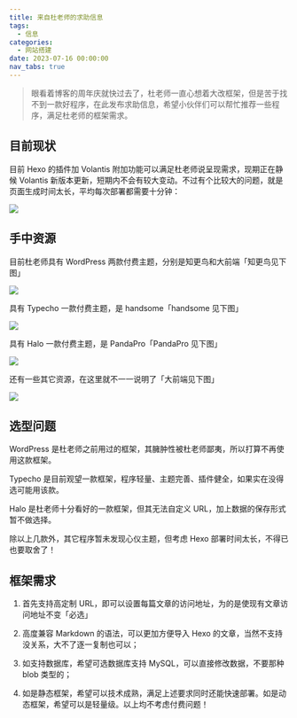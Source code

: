 ```yaml
---
title: 来自杜老师的求助信息
tags:
  - 信息
categories:
  - 网站搭建
date: 2023-07-16 00:00:00
nav_tabs: true
---
```


> 眼看着博客的周年庆就快过去了，杜老师一直心想着大改框架，但是苦于找不到一款好程序，在此发布求助信息，希望小伙伴们可以帮忙推荐一些程序，满足杜老师的框架需求。

<!-- more -->

## 目前现状

目前 Hexo 的插件加 Volantis 附加功能可以满足杜老师说呈现需求，现期正在静候 Volantis 新版本更新，短期内不会有较大变动。不过有个比较大的问题，就是页面生成时间太长，平均每次部署都需要十分钟：

![](https://cdn.dusays.com/2023/07/606-1.jpg)

## 手中资源

目前杜老师具有 WordPress 两款付费主题，分别是知更鸟和大前端「知更鸟见下图」

![](https://cdn.dusays.com/2023/07/606-2.jpg)

具有 Typecho 一款付费主题，是 handsome「handsome 见下图」

![](https://cdn.dusays.com/2023/07/606-3.jpg)

具有 Halo 一款付费主题，是 PandaPro「PandaPro 见下图」

![](https://cdn.dusays.com/2023/07/606-4.jpg)

还有一些其它资源，在这里就不一一说明了「大前端见下图」

![](https://cdn.dusays.com/2023/07/606-5.jpg)

## 选型问题

WordPress 是杜老师之前用过的框架，其臃肿性被杜老师鄙夷，所以打算不再使用这款框架。

Typecho 是目前观望一款框架，程序轻量、主题完善、插件健全，如果实在没得选可能用该款。

Halo 是杜老师十分看好的一款框架，但其无法自定义 URL，加上数据的保存形式暂不做选择。

除以上几款外，其它程序暂未发现心仪主题，但考虑 Hexo 部署时间太长，不得已也要取舍了！

## 框架需求

1. 首先支持高定制 URL，即可以设置每篇文章的访问地址，为的是使现有文章访问地址不变「必选」

2. 高度兼容 Markdown 的语法，可以更加方便导入 Hexo 的文章，当然不支持没关系，大不了逐一复制也可以；

3. 如支持数据库，希望可选数据库支持 MySQL，可以直接修改数据，不要那种 blob 类型的；

4. 如是静态框架，希望可以技术成熟，满足上述要求同时还能快速部署。如是动态框架，希望可以是轻量级。以上均不考虑付费问题！